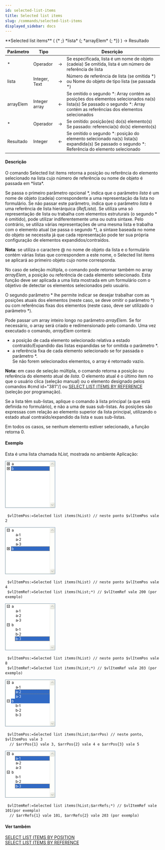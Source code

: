 ```yaml
---
id: selected-list-items
title: Selected list items
slug: /commands/selected-list-items
displayed_sidebar: docs
---
```


<!--REF #_command_.Selected list items.Syntax-->**Selected list items** ( {* ;} *lista* {; *arrayElem* {; *}} )  -> Resultado<!-- END REF-->
<!--REF #_command_.Selected list items.Params-->
| Parâmetro | Tipo |  | Descrição |
| --- | --- | --- | --- |
| * | Operador | &rarr; | Se especificada, lista é um nome de objeto (cadeia) Se omitida, lista é um número de referência de lista |
| lista | Integer, Text | &rarr; | Número de referência de lista (se omitida *) ou Nome do objeto de tipo lista (se passada *) |
| arrayElem | Integer array | &larr; | Se omitido o segundo *: Array contém as posições dos elementos selecionados na(s) lista(s) Se passado o segundo *: Array contém as referências dos elementos selecionados |
| * | Operador | &rarr; | Se omitido: posição(es) do(s) elemento(s) Se passado: referencia(s) do(s) elemento(s) |
| Resultado | Integer | &larr; | Se omitido o segundo *: posição do elemento selecionado na(s) lista(s) expandida(s) Se passado o segundo *: Referência do elemento selecionado |

<!-- END REF-->

#### Descrição 

<!--REF #_command_.Selected list items.Summary-->O comando Selected list items retorna a posição ou referência do elemento selecionado na lista cujo número de referência ou nome de objeto é passada em *lista*.<!-- END REF-->

Se passa o primeiro parâmetro opcional \*, indica que o parâmetro *lista* é um nome de objeto (cadeia) correspondente a uma representação da lista no formulário. Se não passar este parâmetro, indica que o parâmetro *lista* é uma referência de lista hierárquica (*RefLista*). Se utiliza uma só representação de lista ou trabalha com elementos estruturais (o segundo \* é omitido), pode utilizar indiferentemente uma ou outra sintaxe. Pelo contrário, se utiliza várias representações de uma mesma lista e trabalha com o elemento atual (se passa o segundo \*), a sintaxe baseada no nome do objeto se necessita já que cada representação pode ter sua própria configuração de elementos expandidos/contraídos.

**Nota**: se utiliza o caractere @ no nome de objeto da lista e o formulário contém várias listas que correspondem a este nome, o Selected list items se aplicará ao primeiro objeto cujo nome corresponda.

No caso de seleção múltipla, o comando pode retornar também no array *arrayElem*, a posição ou referência de cada elemento selecionado. Esta função deve ser aplicada a uma lista mostrada em um formulário com o objetivo de detectar os elementos selecionados pelo usuário.

O segundo parâmetro \* lhe permite indicar se desejar trabalhar com as posições atuais dos elementos (neste caso, se deve omitir o parâmetro \*) ou com referências fixas dos elementos (neste caso, deve ser utilizado o parâmetro \*). 

Pode passar um array inteiro longo no parâmetro *arrayElem.* Se for necessário, o array será criado e redimensionado pelo comando. Uma vez executado o comando, *arrayElem* conterá:

* a posição de cada elemento selecionado relativa a estado contraído/Expandido das listas expandidas se for omitida o parâmetro \*.
* a referência fixa de cada elemento selecionado se for passada o parâmetro \*.  
Se não forem selecionados elementos, o array é retornado vazio.

**Nota:** em caso de seleção múltipla, o comando retorna a posição ou referência do elemento atual de *lista*. O elemento atual é o último item no que o usuário clica (seleção manual) ou o elemento designado pelos comandos #cmd id="381"/\] ou [SELECT LIST ITEMS BY REFERENCE](select-list-items-by-reference.md) (seleção por programação). 

Se a lista têm sub-listas, aplique o comando à lista principal (a que está definida no formulário), e não a uma de suas sub-listas. As posições são expressas com relação ao elemento superior da lista principal, utilizando o estado atual contraído/expandido da lista e suas sub-listas.

Em todos os casos, se nenhum elemento estiver selecionado, a função retorna 0.

#### Exemplo 

Esta é uma lista chamada *hList,* mostrada no ambiente Aplicação:

  
![](../assets/en/commands/pict22822.en.png)

```4d
 $vlItemPos:=Selected list items(hList) // neste ponto $vlItemPos vale 2
```

![](../assets/en/commands/pict22823.en.png)

```4d
 $vlItemPos:=Selected list items(hList) // neste ponto $vlItemPos vale 4
 $vlItemRef:=Selected list items(hList;*) // $vlItemRef vale 200 (por exemplo)
```

![](../assets/en/commands/pict22824.en.png)

```4d
 $vlItemPos:=Selected list items(hList) // neste ponto $vlItemPos vale 8
 $vlItemRef:=Selected list items(hList;*) // $vlItemRef vale 203 (por exemplo)
```

![](../assets/en/commands/pict22825.en.png)

```4d
 $vlItemPos:=Selected list items(hList;$arrPos) // neste ponto, $vlItemPos vale 3
  // $arrPos{1} vale 3, $arrPos{2} vale 4 e $arrPos{3} vale 5
```

![](../assets/en/commands/pict22826.en.png)

```4d
 $vlItemRef:=Selected list items(hList;$arrRefs;*) // $vlItemRef vale 101(por exemplo)
  // $arrRefs{1} vale 101, $arrRefs{2} vale 203 (por exemplo)
```

#### Ver também 

[SELECT LIST ITEMS BY POSITION](select-list-items-by-position.md)  
[SELECT LIST ITEMS BY REFERENCE](select-list-items-by-reference.md)  